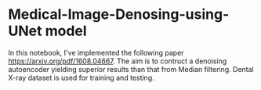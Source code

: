 # Medical-Image-Denosing-using-UNet model 


In this notebook, I've implemented the following paper https://arxiv.org/pdf/1608.04667. The aim is to contruct a denoising autoencoder yielding superior results than that from Median filtering. Dental X-ray dataset is used for training and testing.
